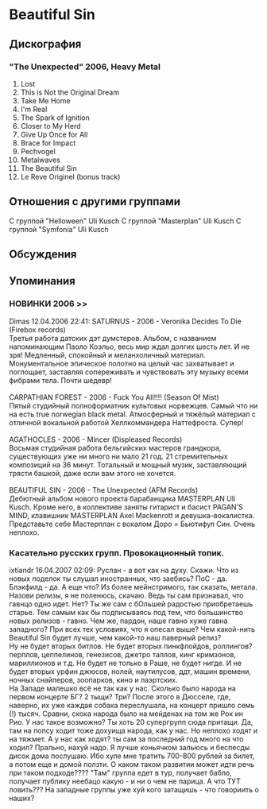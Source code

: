 # Beautiful Sin



## Дискография

### "The Unexpected" 2006, Heavy Metal

01. Lost
02. This is Not the Original Dream
03. Take Me Home
04. I'm Real
05. The Spark of Ignition
06. Closer to My Herd
07. Give Up Once for All
08. Brace for Impact
09. Pechvogel
10. Metalwaves
11. The Beautiful Sin
12. Le Reve Originel (bonus track)


## Отношения с другими группами

C группой "Helloween" Uli Kusch
C группой "Masterplan" Uli Kusch
C группой "Symfonia" Uli Kusch

## Обсуждения


## Упоминания

### НОВИНКИ 2006 &gt;&gt;

Dimas 12.04.2006 22:41:
SATURNUS - 2006 - Veronika Decides To Die (Firebox records)<BR>Третья работа датских дэт думстеров. Альбом, с названием напоминающим Паоло Коэльо, весь мир ждал долгих шесть лет. И не зря! Медленный, спокойный и меланхоличный материал. Монументальное эпическое полотно на целый час захватывает и поглощает, заставляя сопереживать и чувствовать эту музыку всеми фибрами тела. Почти шедевр!<BR><BR>CARPATHIAN FOREST - 2006 - Fuck You All!!!! (Season Of Mist)<BR>Пятый студийный полноформатник культовых норвежцев. Самый что ни на есть true norwegian black metal. Атмосферный и тяжёлый материал с отличной вокальной работой Хеллкоммандера Наттефроста. Супер!<BR><BR>AGATHOCLES - 2006 - Mincer (Displeased Records)<BR>Восьмая студийная работа бельгийских мастеров грандкора, существующих уже ни много ни мало 21 год. 21 стремительных композиций на 36 минут. Тотальный и мощный музик, заставляющий трясти башкой, даже если вам этого не хочется.<BR><BR>BEAUTIFUL SIN - 2006 - The Unexpected (AFM Records)<BR>Дебютный альбом нового проекта барабанщика MASTERPLAN Uli Kusch. Кроме него, в коллективе заняты гитарист и басист PAGAN'S MIND, клавишник MASTERPLAN Axel Mackenrott и девушка-вокалистка. Представьте себе Мастерплан с вокалом Доро = Бьютифул Син. Очень неплохо.

### Касательно русских групп. Провокационный топик.

ixtiandr 16.04.2007 02:09:
Руслан - а вот как на духу. Скажи. Что из новых поделок ты слушал иностранных, что заебись? ПоС - да. Блэкфилд - да. А еще что? Из более мейнстримого, так сказать, метала. Назови релизы, я не поленюсь, скачаю. Ведь ты сам признавал, что гавнцо одно идет. Нет? Ты же сам с бОльшей радостью приобретаешь старье. Тем самым как бы подписываясь под тем, что большинство новых релизов - гавно. Чем же, пардон, наше гавно хуже гавна западного? При всех тех условиях, что я опесал выше? Чем какой-нить Beautiful Sin будет лучше, чем какой-то наш паверный релиз?<BR>Ну не будет вторых битлов. Не будет вторых пинкфлойдов, роллингов? перплов, цеппелинов, генезисов, джетро таллов, кинг кримзонов, мариллионов и т.д. Не будет не только в Раше, не будет нигде. И не будет вторых урфин джюсов, нолей, наутилусов, ддт, машин времени, ночных снайперов, зоопарков, кино и лаэртских.<BR>На Западе малешко всё не так как у нас. Сколько было народа на первом концерте БГ? 2 тыщи? Три? После этого в Дюсселе, где, наверно, их уже каждая собака переслушала, на концерт пришло семь (!) тысяч. Сравни, скока народа было на мейденах на том же Рок ин Рио. У нас такое возможно? Ты хоть 20 супергрупп сюда притащи. Да, там на попсу ходит тоже дохуища народа, как у нас. Но неплохо ходят и на тяжмет. А у нас как ходят? ты сам за последний год много на что ходил? Прально, нахуй надо. Я лучше коньячком зальюсь и беспесды дисок дома послушаю. Ибо хуле мне тратить 700-800 рублей за билет, а потом еще и домой ползти. О каком таком развитии может идти речь при таком подходе???? "Там" группа едет в тур, получает бабло, получает публику неебацо какую - и ни о чем не парица. А что ТУТ ловить??? На западные группы уже хуй кого затащишь - что говориить о наших?


